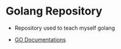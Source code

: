 # Golang Repository 

- Repository used to teach myself golang 

- [GO Documentations](https://golang.google.cn/doc/)